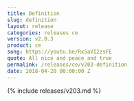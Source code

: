 ```yaml
---
title: Definition
slug: definition
layout: release
categories: releases ce
version: v2.0.3
product: ce
song: https://youtu.be/Rx5aVI2zsFE
quote: All nice and peace and true
permalink: /releases/ce/v203-definition
date: 2018-04-20 00:00:00 Z
---
```

{% include releases/v203.md %}
